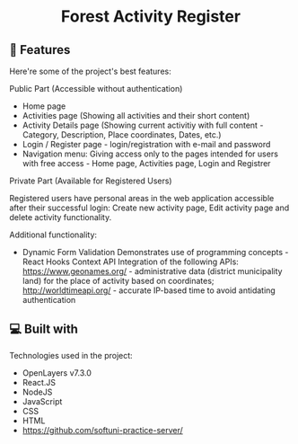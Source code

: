 <h1 align="center" id="title">Forest Activity Register</h1>

  
  
<h2>🧐 Features</h2>

Here're some of the project's best features:

Public Part (Accessible without authentication)
*  Home page
*  Activities page (Showing all activities and their short content)
*  Activity Details page (Showing current activitiy with full content - Category, Description, Place coordinates, Dates, etc.)
*  Login / Register page - login/registration with e-mail and password
*  Navigation menu: Giving access only to the pages intended for users with free access - Home page, Activities page, Login and Registrer

Private Part (Available for Registered Users)

Registered users have personal areas in the web application accessible after their successful login: Create new activity page, Edit activity page and delete activity functionality.

Additional functionality:
*  Dynamic Form Validation Demonstrates use of programming concepts - React Hooks Context API Integration of the following APIs: https://www.geonames.org/ - administrative data (district municipality land) for the place of activity based on coordinates; http://worldtimeapi.org/ - accurate IP-based time to avoid antidating authentication

<h2>💻 Built with</h2>

Technologies used in the project:

*   OpenLayers v7.3.0
*   React.JS
*   NodeJS
*   JavaScript
*   CSS
*   HTML
*   https://github.com/softuni-practice-server/
